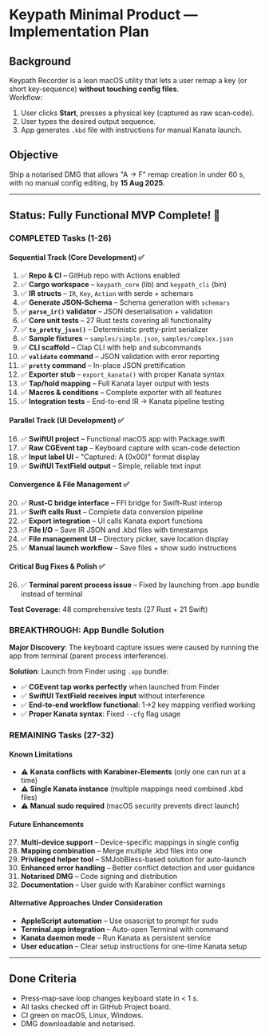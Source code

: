 # Keypath Minimal Product — Implementation Plan

## Background
Keypath Recorder is a lean macOS utility that lets a user remap a key (or short key‑sequence) **without touching config files**.  
Workflow:  
1. User clicks **Start**, presses a physical key (captured as raw scan‑code).  
2. User types the desired output sequence.  
3. App generates `.kbd` file with instructions for manual Kanata launch.

## Objective
Ship a notarised DMG that allows "A → F" remap creation in under 60 s, with no manual config editing, by **15 Aug 2025**.

---

## Status: Fully Functional MVP Complete! 🎉

### COMPLETED Tasks (1-26)

#### Sequential Track (Core Development) ✅
1. ✅ **Repo & CI** – GitHub repo with Actions enabled
2. ✅ **Cargo workspace** – `keypath_core` (lib) and `keypath_cli` (bin)
3. ✅ **IR structs** – `IR`, `Key`, `Action` with serde + schemars
4. ✅ **Generate JSON‑Schema** – Schema generation with `schemars`
5. ✅ **`parse_ir()` validator** – JSON deserialisation + validation
6. ✅ **Core unit tests** – 27 Rust tests covering all functionality
7. ✅ **`to_pretty_json()`** – Deterministic pretty-print serializer
8. ✅ **Sample fixtures** – `samples/simple.json`, `samples/complex.json`
9. ✅ **CLI scaffold** – Clap CLI with help and subcommands
10. ✅ **`validate` command** – JSON validation with error reporting
11. ✅ **`pretty` command** – In-place JSON prettification
12. ✅ **Exporter stub** – `export_kanata()` with proper Kanata syntax
13. ✅ **Tap/hold mapping** – Full Kanata layer output with tests
14. ✅ **Macros & conditions** – Complete exporter with all features
15. ✅ **Integration tests** – End-to-end IR → Kanata pipeline testing

#### Parallel Track (UI Development) ✅
16. ✅ **SwiftUI project** – Functional macOS app with Package.swift
17. ✅ **Raw CGEvent tap** – Keyboard capture with scan-code detection
18. ✅ **Input label UI** – "Captured: A (0x00)" format display
19. ✅ **SwiftUI TextField output** – Simple, reliable text input

#### Convergence & File Management ✅
20. ✅ **Rust-C bridge interface** – FFI bridge for Swift-Rust interop
21. ✅ **Swift calls Rust** – Complete data conversion pipeline
22. ✅ **Export integration** – UI calls Kanata export functions
23. ✅ **File I/O** – Save IR JSON and .kbd files with timestamps
24. ✅ **File management UI** – Directory picker, save location display
25. ✅ **Manual launch workflow** – Save files + show sudo instructions

#### Critical Bug Fixes & Polish ✅
26. ✅ **Terminal parent process issue** – Fixed by launching from .app bundle instead of terminal

**Test Coverage**: 48 comprehensive tests (27 Rust + 21 Swift)

### BREAKTHROUGH: App Bundle Solution
**Major Discovery**: The keyboard capture issues were caused by running the app from terminal (parent process interference).

**Solution**: Launch from Finder using `.app` bundle:
- ✅ **CGEvent tap works perfectly** when launched from Finder
- ✅ **SwiftUI TextField receives input** without interference 
- ✅ **End-to-end workflow functional**: 1→2 key mapping verified working
- ✅ **Proper Kanata syntax**: Fixed `--cfg` flag usage

### REMAINING Tasks (27-32)

#### Known Limitations
- ⚠️ **Kanata conflicts with Karabiner-Elements** (only one can run at a time)
- ⚠️ **Single Kanata instance** (multiple mappings need combined .kbd files)
- ⚠️ **Manual sudo required** (macOS security prevents direct launch)

#### Future Enhancements
27. **Multi-device support** – Device-specific mappings in single config
28. **Mapping combination** – Merge multiple .kbd files into one
29. **Privileged helper tool** – SMJobBless-based solution for auto-launch  
30. **Enhanced error handling** – Better conflict detection and user guidance
31. **Notarised DMG** – Code signing and distribution
32. **Documentation** – User guide with Karabiner conflict warnings

#### Alternative Approaches Under Consideration
- **AppleScript automation** – Use osascript to prompt for sudo
- **Terminal.app integration** – Auto-open Terminal with command
- **Kanata daemon mode** – Run Kanata as persistent service
- **User education** – Clear setup instructions for one-time Kanata setup

---

## Done Criteria
* Press‑map‑save loop changes keyboard state in < 1 s.
* All tasks checked off in GitHub Project board.
* CI green on macOS, Linux, Windows.
* DMG downloadable and notarised.
